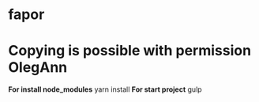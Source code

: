 # fapor

Copying is possible with permission OlegAnn
=====================

**For install node_modules**
yarn install
**For start project**
gulp
